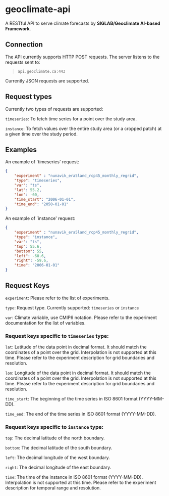 # geoclimate-api
A RESTful API to serve climate forecasts by **SIGLAB/Geoclimate AI-based Framework**.

## Connection
The API currently supports HTTP POST requests. The server listens to the requests sent to:
> `api.geoclimate.ca:443`

Currently JSON requests are supported.

## Request types

Currently two types of requests are supported:

`timeseries`: To fetch time series for a point over the study area.

`instance`: To fetch values over the entire study area (or a cropped patch) at a given time over the study period.

## Examples

An example of `timeseries' request:
```json
{
    "experiment" : "nunavik_era5land_rcp45_monthly_regrid",
    "type": "timeseries",
    "var": "ts",
    "lat": 55.2,
    "lon": -60,
    "time_start": "2006-01-01",
    "time_end": "2050-01-01"
}
```

An example of `instance' request:
```json
{
    "experiment" : "nunavik_era5land_rcp45_monthly_regrid",
    "type": "instance",
    "var": "ts",
    "top": 55.6,
    "bottom": 55,
    "left": -60.6,
    "right": -59.6,
    "time": "2006-01-01"
}
```


## Request Keys

`experiment`: Please refer to the list of experiments.

`type`: Request type. Currently supported: `timeseries` or `instance`

`var`: Climate variable, use CMIP6 notation. Please refer to the experiment documentation for the list of variables.


### Request keys specific to `timeseries` type:

`lat`: Latitude of the data point in decimal format. It should match the coordinates of a point over the grid. Interpolation is not supported at this time. Please refer to the experiment description for grid boundaries and resolution.

`lon`: Longitude of the data point in decimal format. It should match the coordinates of a point over the grid. Interpolation is not supported at this time. Please refer to the experiment description for grid boundaries and resolution.

`time_start`: The beginning of the time series in ISO 8601 format (YYYY-MM-DD).

`time_end`: The end of the time series in ISO 8601 format (YYYY-MM-DD).


### Request keys specific to `instance` type:

`top`: The decimal latitude of the north boundary.

`bottom`: The decimal latitude of the south boundary.

`left`: The decimal longitude of the west boundary.

`right`: The decimal longitude of the east boundary.

`time`: The time of the instance in ISO 8601 format (YYYY-MM-DD). Interpolation is not supported at this time. Please refer to the experiment description for temporal range and resolution.
